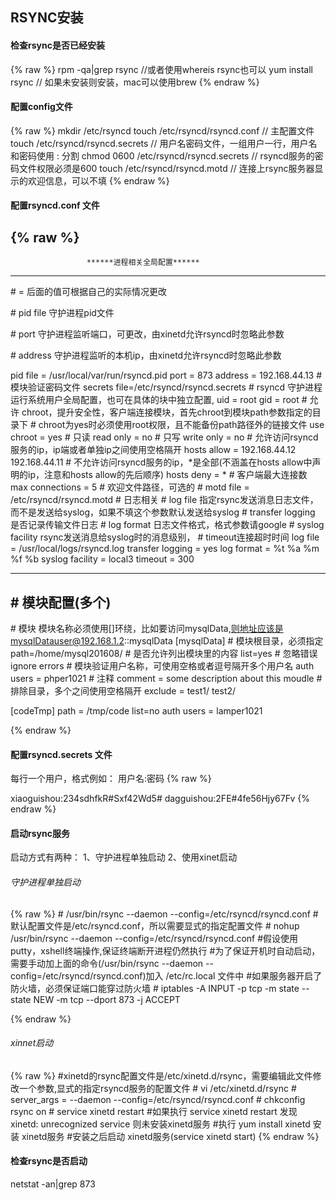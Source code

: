 ## RSYNC安装 ##
#### 检查rsync是否已经安装 ####

  {% raw %}
    rpm -qa|grep rsync  //或者使用whereis rsync也可以
    yum install rsync     // 如果未安装则安装，mac可以使用brew
  {% endraw %}
  
#### 配置config文件 ####

  {% raw %}
    mkdir /etc/rsyncd
    touch /etc/rsyncd/rsyncd.conf         // 主配置文件
    touch /etc/rsyncd/rsyncd.secrets      // 用户名密码文件，一组用户一行，用户名和密码使用 : 分割
    chmod 0600 /etc/rsyncd/rsyncd.secrets  // rsyncd服务的密码文件权限必须是600
    touch /etc/rsyncd/rsyncd.motd          // 连接上rsync服务器显示的欢迎信息，可以不填
  {% endraw %}
  
#### 配置rsyncd.conf 文件 ####
  {% raw %}
  ---------------
                     ******进程相关全局配置******
  ---------------
  
\# = 后面的值可根据自己的实际情况更改

\#    pid file 守护进程pid文件

\#    port 守护进程监听端口，可更改，由xinetd允许rsyncd时忽略此参数

\#    address 守护进程监听的本机ip，由xinetd允许rsyncd时忽略此参数

pid file = /usr/local/var/run/rsyncd.pid
port = 873
address = 192.168.44.13
\# 模块验证密码文件
secrets file=/etc/rsyncd/rsyncd.secrets
\# rsyncd 守护进程运行系统用户全局配置，也可在具体的块中独立配置,
uid = root
gid = root
\# 允许 chroot，提升安全性，客户端连接模块，首先chroot到模块path参数指定的目录下
\# chroot为yes时必须使用root权限，且不能备份path路径外的链接文件
use chroot = yes
\# 只读
read only = no
\# 只写
write only = no
\#     允许访问rsyncd服务的ip，ip端或者单独ip之间使用空格隔开
hosts allow = 192.168.44.12 192.168.44.11
\# 不允许访问rsyncd服务的ip，*是全部(不涵盖在hosts allow中声明的ip，注意和hosts allow的先后顺序)
hosts deny = *
\# 客户端最大连接数
max connections = 5
\# 欢迎文件路径，可选的
\# motd file = /etc/rsyncd/rsyncd.motd
\# 日志相关
\#    log file 指定rsync发送消息日志文件，而不是发送给syslog，如果不填这个参数默认发送给syslog
\#    transfer logging 是否记录传输文件日志
\#    log format 日志文件格式，格式参数请google
\#    syslog facility rsync发送消息给syslog时的消息级别，
\#    timeout连接超时时间
log file = /usr/local/logs/rsyncd.log
transfer logging = yes
log format = %t %a %m %f %b
syslog facility = local3
timeout = 300

--------------------------
\#                      ******模块配置(多个)******
--------------------------
\# 模块 模块名称必须使用[]环绕，比如要访问mysqlData,则地址应该是mysqlDatauser@192.168.1.2::mysqlData
[mysqlData]
\# 模块根目录，必须指定
path=/home/mysql201608/
\# 是否允许列出模块里的内容
list=yes
\# 忽略错误
ignore errors
\# 模块验证用户名称，可使用空格或者逗号隔开多个用户名
auth users = phper1021
\# 注释
comment = some description about this moudle
\# 排除目录，多个之间使用空格隔开
exclude = test1/ test2/

[codeTmp]
path = /tmp/code
list=no
auth users = lamper1021

  {% endraw %}
  
#### 配置rsyncd.secrets 文件 ####
每行一个用户，格式例如：  用户名:密码
  {% raw %}
  
  xiaoguishou:234sdhfkR#Sxf42Wd5#
  dagguishou:2FE#4fe56Hjy67Fv
  {% endraw %}
  
#### 启动rsync服务 ####

启动方式有两种：
1、守护进程单独启动
2、使用xinet启动

###### 守护进程单独启动 ######
  {% raw %}
\# /usr/bin/rsync --daemon --config=/etc/rsyncd/rsyncd.conf       \#默认配置文件是/etc/rsyncd.conf，所以需要显式的指定配置文件
\# nohup /usr/bin/rsync --daemon --config=/etc/rsyncd/rsyncd.conf    \#假设使用putty，xshell终端操作,保证终端断开进程仍然执行
\#为了保证开机时自动启动，需要手动加上面的命令(/usr/bin/rsync --daemon --config=/etc/rsyncd/rsyncd.conf)加入 /etc/rc.local 文件中
\#如果服务器开启了防火墙，必须保证端口能穿过防火墙
\# iptables -A INPUT -p tcp -m state --state NEW  -m tcp --dport 873 -j ACCEPT

{% endraw %}

###### xinnet启动 ######

  {% raw %}
  \#xinetd的rsync配置文件是/etc/xinetd.d/rsync，需要编辑此文件修改一个参数,显式的指定rsyncd服务的配置文件
\# vi /etc/xinetd.d/rsync
\# server_args     = --daemon --config=/etc/rsyncd/rsyncd.conf
\# chkconfig rsync on
\# service xinetd restart
\#如果执行 service xinetd restart 发现 xinetd: unrecognized service 则未安装xinetd服务
\#执行 yum install xinetd 安装 xinetd服务
\#安装之后启动 xinetd服务(service xinetd start)
  {% endraw %}
  
#### 检查rsync是否启动 ####

netstat -an|grep 873
